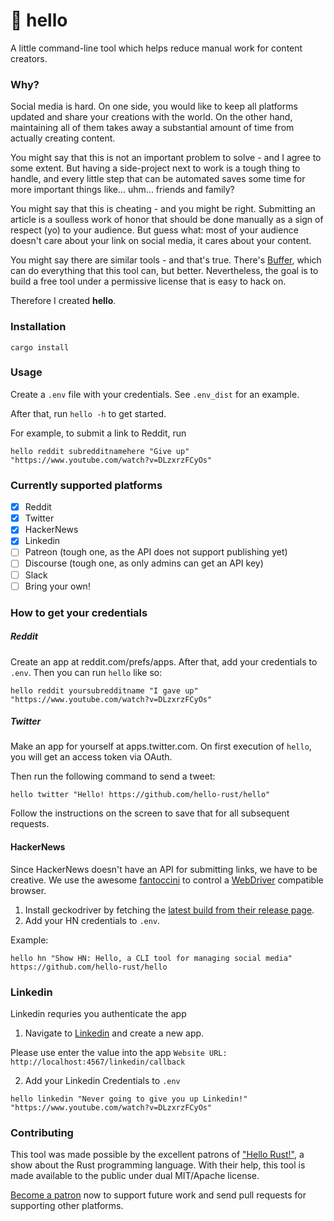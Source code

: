 # 👋 hello

A little command-line tool which helps reduce manual work for content creators.  

### Why?

Social media is hard. On one side, you would like to keep all platforms updated
and share your creations with the world. On the other hand, maintaining all of
them takes away a substantial amount of time from actually creating content.

You might say that this is not an important problem to solve - and I agree to
some extent. But having a side-project next to work is a tough thing to handle,
and every little step that can be automated saves some time for more important
things like... uhm... friends and family?

You might say that this is cheating - and you might be right. Submitting an
article is a soulless work of honor that should be done manually as a sign of
respect (yo) to your audience. But guess what: most of your audience doesn't
care about your link on social media, it cares about your content.

You might say there are similar tools - and that's true. There's
[Buffer](https://buffer.com), which can do everything that this tool can, but
better. Nevertheless, the goal is to build a free tool under a permissive
license that is easy to hack on.


Therefore I created **hello**.

### Installation

```
cargo install
```

### Usage

Create a `.env` file with your credentials. See `.env_dist` for an example.

After that, run `hello -h` to get started.

For example, to submit a link to Reddit, run
```
hello reddit subredditnamehere "Give up" "https://www.youtube.com/watch?v=DLzxrzFCyOs"
```

### Currently supported platforms

* [X] Reddit
* [X] Twitter
* [X] HackerNews
* [X] Linkedin 
* [ ] Patreon (tough one, as the API does not support publishing yet)
* [ ] Discourse (tough one, as only admins can get an API key)
* [ ] Slack
* [ ] Bring your own!

### How to get your credentials

##### Reddit

Create an app at reddit.com/prefs/apps.
After that, add your credentials to `.env`.
Then you can run `hello` like so:

```
hello reddit yoursubredditname "I gave up" "https://www.youtube.com/watch?v=DLzxrzFCyOs"
```

##### Twitter

Make an app for yourself at apps.twitter.com. On first execution of `hello`,
you will get an access token via OAuth.

Then run the following command to send a tweet:

```
hello twitter "Hello! https://github.com/hello-rust/hello"
```

Follow the instructions on the screen to save that for all subsequent requests.

#### HackerNews

Since HackerNews doesn't have an API for submitting links, we have to be
creative.
We use the awesome [fantoccini](https://github.com/jonhoo/fantoccini) to control
a [WebDriver](https://github.com/Fyrd/caniuse/issues/2757#issuecomment-304529217)
compatible browser.

1. Install geckodriver by fetching the [latest build from their release page](https://github.com/mozilla/geckodriver/releases).
2. Add your HN credentials to `.env`.

Example:

```
hello hn "Show HN: Hello, a CLI tool for managing social media" https://github.com/hello-rust/hello
```

### Linkedin

Linkedin requries you authenticate the app 

1. Navigate to [Linkedin](https://www.linkedin.com/secure/developer?newapp=) and create a new app.

Please use enter the value into the app `Website URL: http://localhost:4567/linkedin/callback`

2. Add your Linkedin Credentials to `.env`

```
hello linkedin "Never going to give you up Linkedin!" "https://www.youtube.com/watch?v=DLzxrzFCyOs"
```

### Contributing

This tool was made possible by the excellent patrons of ["Hello
Rust!"](https://github.com/hello-rust/show), a show about the Rust programming
language. With their help, this tool is made available to the public under dual
MIT/Apache license.

[Become a patron](https://www.patreon.com/bePatron?c=1568097) now to support
future work and send pull requests for supporting other platforms.
